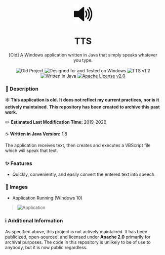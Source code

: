 <p align="center">
    <img align="center" src="https://raw.githubusercontent.com/Minimunch57/TTS/main/src/me/mw/resources/Speaker%20Icon.png">
    <br>
    <h1 align="center">TTS</h1>
</p>
<p align="center">
    [Old] A Windows application written in Java that simply speaks whatever you type.
    <br><br>
    <img src="https://img.shields.io/badge/⚠%20Old%20Project-darkred" alt="Old Project">
    <img src="https://img.shields.io/badge/designed for-windows-blue?style=flat&logo=windows" alt="Designed for and Tested on Windows">
    <img src="https://img.shields.io/badge/version-1.2-blue" alt="TTS v1.2">
    <img src="https://img.shields.io/badge/language-java-F58219?logo=oracle" alt="Written in Java">
    <a target="_blank" href="https://github.com/Minimunch57/TTS/blob/main/LICENSE"><img src="https://img.shields.io/badge/license-Apache%202.0-yellow" alt="Apache License v2.0"></a>
</p>

### 📃 Description
🕸️  __This application is old.__
__It does not reflect my current practices, nor is it actively maintained.__
__This repository has been created to archive this past work.__

✏️  __Estimated Last Modification Time:__  2019-2020

☕  __Written in Java Version:__  1.8

The application receives text, then creates and executes a VBScript file which will speak that text.

### ✨ Features
- Quickly, conveniently, and easily convert the entered text into speech.

### 📸 Images
- Application Running (Windows 10)

>![Application](https://github.com/Minimunch57/TTS/assets/43156167/223cfdc4-dc4e-4993-b95a-ff2f5d3f7a01)

### ℹ️ Additional Information
As specified above, this project is not actively maintained.
It has been publicized, open-sourced, and licensed under  __Apache 2.0__  primarily for archival purposes.
The code in this repository is unlikely to be of use to anybody, but it is now public regardless.